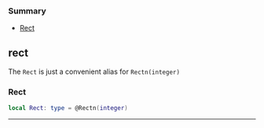 ### Summary
* [Rect](#rect)

## rect

The `Rect` is just a convenient alias for `Rectn(integer)`

### Rect

```lua
local Rect: type = @Rectn(integer)
```



---
